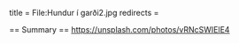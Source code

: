 title = File:Hundur í garði2.jpg
redirects =
>>>>

== Summary ==
https://unsplash.com/photos/vRNcSWIElE4